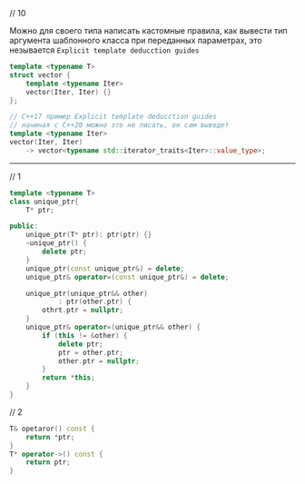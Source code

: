 
// 10

Можно для своего типа написать кастомные правила, как вывести тип аргумента шаблонного класса при переданных параметрах, это незывается `Explicit template deducction guides`

```C++
template <typename T>
struct vector {
    template <typename Iter>
    vector(Iter, Iter) {}
};

// С++17 пример Explicit template deducction guides
// начиная с С++20 можно это не писать, он сам выведет
template <typename Iter>
vector(Iter, Iter)
    -> vector<typename std::iterator_traits<Iter>::value_type>;
```

----

// 1
```C++
template <typename T>
class unique_ptr{
    T* ptr;

public:
    unique_ptr(T* ptr): ptr(ptr) {}
    ~unique_ptr() {
        delete ptr;
    }
    unique_ptr(const unique_ptr&) = delete;
    unique_ptr& operator=(const unique_ptr&) = delete;

    unique_ptr(unique_ptr&& other)
            : ptr(other.ptr) {
        othrt.ptr = nullptr;
    }
    unique_ptr& operator=(unique_ptr&& other) {
        if (this != &other) {
            delete ptr;
            ptr = other.ptr;
            other.ptr = nullptr;
        }
        return *this;
    }
}
```

// 2
```C++
T& opetaror() const {
    return *ptr;
}
T* operator->() const {
    return ptr;
}
```